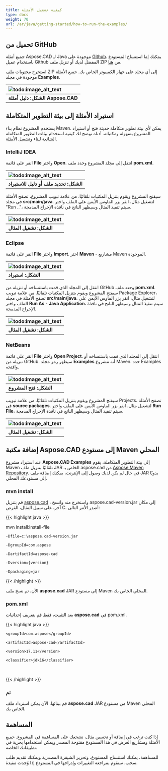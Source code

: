 ```yaml
---
title: كيفية تشغيل الأمثلة
type: docs
weight: 70
url: /ar/java/getting-started/how-to-run-the-examples/
---
```


## **تحميل من GitHub**

جميع أمثلة Aspose.CAD لـ Java موجودة على [Github](https://github.com/aspose-cad/Aspose.CAD-for-Java). يمكنك إما استنساخ المستودع باستخدام عميل Github المفضل لديك أو تنزيل ملف ZIP من [هنا](https://github.com/aspose-cad/Aspose.CAD-for-Java/archive/master.zip).

استخرج محتويات ملف ZIP إلى أي مجلد على جهاز الكمبيوتر الخاص بك. جميع الأمثلة موجودة في مجلد **Examples**.

|![todo:image_alt_text](https://i.imgur.com/7WsFK0M.png)|
| :- |
|**الشكل: دليل أمثلة Aspose.CAD**|

## **استيراد الأمثلة إلى بيئة التطوير المتكاملة**

يستخدم المشروع نظام بناء Maven. يمكن لأي بيئة تطوير متكاملة حديثة فتح أو استيراد المشروع بسهولة ومكتباته. أدناه نوضح لك كيفية استخدام بيئات التطوير المتكاملة الشائعة لبناء وتشغيل الأمثلة.

### **IntelliJ IDEA**

انقر على قائمة **File** واختر **Open**. انتقل إلى مجلد المشروع وحدد ملف **pom.xml**.

|![todo:image_alt_text](https://i.imgur.com/nPfCrsR.png)|
| :- |
|**الشكل: تحديد ملف أو دليل للاستيراد**|

سيفتح المشروع ويقوم بتنزيل المكتبات تلقائيًا. من علامة تبويب المشروع، تصفح الأمثلة في مجلد **src/main/java**. لتشغيل مثال، انقر بزر الماوس الأيمن على الملف واختر "Run .."، سيتم تنفيذ المثال وسيظهر الناتج في نافذة الإخراج المدمجة.

|![todo:image_alt_text](https://i.imgur.com/nMaSTiG.png)|
| :- |
|**الشكل: تشغيل المثال**|

### **Eclipse**

انقر على قائمة **File** واختر **Import**. اختر **Maven** - مشاريع Maven الموجودة.

|![todo:image_alt_text](https://i.imgur.com/Ca0cHFr.png)|
| :- |
|**الشكل: استيراد**|

انتقل إلى المجلد الذي قمت باستنساخه أو تنزيله من GitHub وحدد ملف **pom.xml**. سيفتح المشروع ويقوم بتنزيل المكتبات تلقائيًا. من علامة تبويب Package Explorer، تصفح الأمثلة في مجلد **src/main/java**. لتشغيل مثال، انقر بزر الماوس الأيمن على الملف واختر **Run As** - **Java Application**، سيتم تنفيذ المثال وسيظهر الناتج في نافذة الإخراج المدمجة.

|![todo:image_alt_text](https://i.imgur.com/7WsFK0M.png)|
| :- |
|**الشكل: تشغيل المثال**|

### **NetBeans**

انقر على قائمة **File** واختر **Open Project**. انتقل إلى المجلد الذي قمت باستنساخه أو تنزيله من GitHub. سيظهر رمز مجلد **Examples** أنه مشروع Maven. حدد Examples وافتحه.

|![todo:image_alt_text](https://i.imgur.com/KOcP5Z2.png)|
| :- |
|**الشكل: فتح المشروع**|

سيفتح المشروع ويقوم بتنزيل المكتبات تلقائيًا. من علامة تبويب Projects، تصفح الأمثلة في **source packages**. لتشغيل مثال، انقر بزر الماوس الأيمن على الملف واختر **Run File**، سيتم تنفيذ المثال وسيظهر الناتج في نافذة الإخراج المدمجة.

|![todo:image_alt_text](https://i.imgur.com/VUUU4BD.png)|
| :- |
|**الشكل: تشغيل المثال**|

## **إضافة مكتبة Aspose.CAD إلى مستودع Maven المحلي**

عند استيراد مشروع **Aspose.CAD Examples** إلى بيئة التطوير المتكاملة، يقوم Maven تلقائيًا بتنزيل ملف JAR الخاص بـ aspose.cad من [Aspose Maven Repository](https://releases.aspose.com/java/repo/). في حال لم يكن لديك وصول إلى الإنترنت، يمكنك إضافة ملف JAR يدويًا إلى مستودعك المحلي.

### **mvn install**

قم بتنزيل [aspose.cad](https://releases.aspose.com/java/repo/com/aspose/aspose-cad/) ، واستخرج منه وانسخ aspose.cad-version.jar إلى مكان آخر، على سبيل المثال، القرص C. أصدِر الأمر التالي:

{{< highlight java >}}

 mvn install:install-file

    -Dfile=c:\aspose.cad-version.jar

    -DgroupId=com.aspose

    -DartifactId=aspose-cad

    -Dversion={version}

    -Dpackaging=jar

{{< /highlight >}}

الآن، تم نسخ ملف **aspose.cad** JAR إلى مستودع Maven المحلي الخاص بك.

### **pom.xml**

بعد التثبيت، فقط قم بتعريف إحداثيات **aspose.cad** في pom.xml.

{{< highlight java >}}

 <dependency>

    <groupId>com.aspose</groupId>

    <artifactId>aspose-cad</artifactId>

    <version>17.11</version>

    <classifier>jdk16</classifier>

 </dependency>

{{< /highlight >}}

### **تم**

قم ببنائها، الآن يمكن استرداد ملف **aspose.cad** JAR من مستودع Maven المحلي الخاص بك.

## **المساهمة**

إذا كنت ترغب في إضافة أو تحسين مثال، نشجعك على المساهمة في المشروع. جميع الأمثلة ومشاريع العرض في هذا المستودع مفتوحة المصدر ويمكن استخدامها بحرية في تطبيقاتك الخاصة.

للمساهمة، يمكنك استنساخ المستودع، وتحرير الشيفرة المصدرية ويمكنك تقديم طلب سحب. سنقوم بمراجعة التغييرات وإدراجها في المستودع إذا وُجدت مفيدة.
